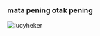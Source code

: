 ### mata pening otak pening
![lucyheker](https://user-images.githubusercontent.com/61315456/190142390-20df22ea-23f1-4700-a7df-7fdd3529dc2b.gif)


<!--
**puxxbu/puxxbu** is a ✨ _special_ ✨ repository because its `README.md` (this file) appears on your GitHub profile.

Here are some ideas to get you started:

- 🔭 I’m currently working on ...
- 🌱 I’m currently learning ...
- 👯 I’m looking to collaborate on ...
- 🤔 I’m looking for help with ...
- 💬 Ask me about ...
- 📫 How to reach me: ...
- 😄 Pronouns: ...
- ⚡ Fun fact: ...
-->
